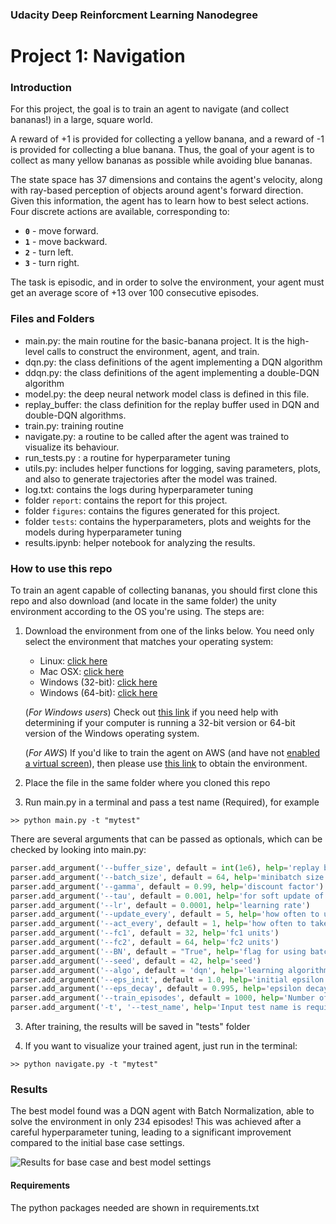 
### Udacity Deep Reinforcment Learning Nanodegree 
# Project 1: Navigation

### Introduction

For this project, the goal is to train an agent to navigate (and collect bananas!) in a large, square world.  

A reward of +1 is provided for collecting a yellow banana, and a reward of -1 is provided for collecting a blue banana.  Thus, the goal of your agent is to collect as many yellow bananas as possible while avoiding blue bananas.  

The state space has 37 dimensions and contains the agent's velocity, along with ray-based perception of objects around agent's forward direction.  Given this information, the agent has to learn how to best select actions.  Four discrete actions are available, corresponding to:
- **`0`** - move forward.
- **`1`** - move backward.
- **`2`** - turn left.
- **`3`** - turn right.

The task is episodic, and in order to solve the environment, your agent must get an average score of +13 over 100 consecutive episodes.

### Files and Folders
* main.py: the main routine for the basic-banana project. It is the high-level calls to construct the environment, agent, and train. 
* dqn.py: the class definitions of the agent implementing a DQN algorithm
* ddqn.py: the class definitions of the agent implementing a double-DQN algorithm
* model.py: the deep neural network model class is defined in this file.
* replay_buffer: the class definition for the replay buffer used in DQN and double-DQN algorithms.
* train.py: training routine
* navigate.py: a routine to be called after the agent was trained to visualize its behaviour.
* run_tests.py : a routine for hyperparameter tuning
* utils.py: includes helper functions for logging, saving parameters, plots, and also to generate trajectories after the model was trained.
* log.txt: contains the logs during hyperparameter tuning
* folder ``report``: contains the report for this project.
* folder ``figures``: contains the figures generated for this project.
* folder ``tests``: contains the hyperparameters, plots and weights for the models during hyperparameter tuning
* results.ipynb: helper notebook for analyzing the results.
 

### How to use this repo

To train an agent capable of collecting bananas, you should first clone this repo and also download (and locate in the same folder) the unity environment according to the OS you're using. The steps are:

1. Download the environment from one of the links below.  You need only select the environment that matches your operating system:
    - Linux: [click here](https://s3-us-west-1.amazonaws.com/udacity-drlnd/P1/Banana/Banana_Linux.zip)
    - Mac OSX: [click here](https://s3-us-west-1.amazonaws.com/udacity-drlnd/P1/Banana/Banana.app.zip)
    - Windows (32-bit): [click here](https://s3-us-west-1.amazonaws.com/udacity-drlnd/P1/Banana/Banana_Windows_x86.zip)
    - Windows (64-bit): [click here](https://s3-us-west-1.amazonaws.com/udacity-drlnd/P1/Banana/Banana_Windows_x86_64.zip)
    
    (_For Windows users_) Check out [this link](https://support.microsoft.com/en-us/help/827218/how-to-determine-whether-a-computer-is-running-a-32-bit-version-or-64) if you need help with determining if your computer is running a 32-bit version or 64-bit version of the Windows operating system.

    (_For AWS_) If you'd like to train the agent on AWS (and have not [enabled a virtual screen](https://github.com/Unity-Technologies/ml-agents/blob/master/docs/Training-on-Amazon-Web-Service.md)), then please use [this link](https://s3-us-west-1.amazonaws.com/udacity-drlnd/P1/Banana/Banana_Linux_NoVis.zip) to obtain the environment.

2. Place the file in the same folder where you cloned this repo

3. Run main.py in a terminal and pass a test name (Required), for example
```
>> python main.py -t "mytest"
```
There are several arguments that can be passed as optionals, which can be checked by looking into main.py:

```python
parser.add_argument('--buffer_size', default = int(1e6), help='replay buffer size')
parser.add_argument('--batch_size', default = 64, help='minibatch size')
parser.add_argument('--gamma', default = 0.99, help='discount factor')
parser.add_argument('--tau', default = 0.001, help='for soft update of target parameters')
parser.add_argument('--lr', default = 0.0001, help='learning rate')
parser.add_argument('--update_every', default = 5, help='how often to update the q-network')
parser.add_argument('--act_every', default = 1, help='how often to take new actions')
parser.add_argument('--fc1', default = 32, help='fc1 units')
parser.add_argument('--fc2', default = 64, help='fc2 units')
parser.add_argument('--BN', default = "True", help='flag for using batch norm')
parser.add_argument('--seed', default = 42, help='seed')
parser.add_argument('--algo', default = 'dqn', help='learning algorithm')
parser.add_argument('--eps_init', default = 1.0, help='initial epsilon value')
parser.add_argument('--eps_decay', default = 0.995, help='epsilon decay rate')
parser.add_argument('--train_episodes', default = 1000, help='Number of training episodes')
parser.add_argument('-t', '--test_name', help='Input test name is required', required=True)
```
3. After training, the results will be saved in "tests" folder

4. If you want to visualize your trained agent, just run in the terminal:
```
>> python navigate.py -t "mytest"
```

### Results

The best model found was a DQN agent with Batch Normalization, able to solve the environment in only 234 episodes! This was achieved after a careful hyperparameter tuning, leading to a significant improvement compared to the initial base case settings.

![Results for base case and best model settings](https://github.com/thenickben/drlnd-navigation/blob/master/figures/best_vs_basecase-plot.png)

#### Requirements

The python packages needed are shown in requirements.txt